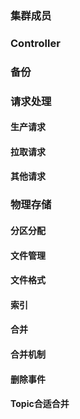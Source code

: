 



### 集群成员  




### Controller  




### 备份  




### 请求处理  



#### 生产请求  



#### 拉取请求  




#### 其他请求  




### 物理存储  




#### 分区分配  






#### 文件管理  




#### 文件格式  




#### 索引  





#### 合并  





#### 合并机制  




#### 删除事件  




#### Topic合适合并

